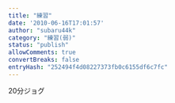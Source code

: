 ```yaml
---
title: "練習"
date: '2010-06-16T17:01:57'
author: "subaru44k"
category: "練習(弱)"
status: "publish"
allowComments: true
convertBreaks: false
entryHash: "252494f4d08227373fb0c6155df6c7fc"
---
```

20分ジョグ
